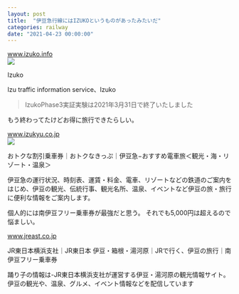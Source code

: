 ```yaml
---
layout: post
title:  "伊豆急行線にはIZUKOというものがあったみたいだ"
categories: railway
date: "2021-04-23 00:00:00"
---
```



<div class="card">
  <a href="https://www.izuko.info/"></a>
  <div class="card__header">
    <a href="https://www.izuko.info/">www.izuko.info</a>
  </div>
  <div class="card__image">
    <img src="https://www.izuko.info/images/og-image_02.jpg">
  </div>
  <div class="card__title">
    <p>Izuko</p>
  </div>
  <div class="card__description">
    <p>Izu traffic information service、Izuko</p>
  </div>
</div>


> IzukoPhase3実証実験は2021年3月31日で終了いたしました

もう終わってたけどお得に旅行できたらしい。


<div class="card">
  <a href="https://www.izukyu.co.jp/ticket/index.php"></a>
  <div class="card__header">
    <a href="https://www.izukyu.co.jp/ticket/index.php">www.izukyu.co.jp</a>
  </div>
  <div class="card__image">
    <img src="https://www.izukyu.co.jp/assets/common/images/ogp.jpg">
  </div>
  <div class="card__title">
    <p>おトクな割引乗車券｜おトクなきっぷ｜伊豆急−おすすめ電車旅＜観光・海・リゾート・温泉＞</p>
  </div>
  <div class="card__description">
    <p>伊豆急の運行状況、時刻表、運賃・料金、電車、リゾートなどの鉄道のご案内をはじめ、伊豆の観光、伝統行事、観光名所、温泉、イベントなど伊豆の旅・旅行に便利な情報をご案内します。</p>
  </div>
</div>


個人的には南伊豆フリー乗車券が最強だと思う。
それでも5,000円は超えるので悩ましい。


<div class="card">
  <a href="https://www.jreast.co.jp/yokohama/izu/train/minamiizu.html"></a>
  <div class="card__header">
    <a href="https://www.jreast.co.jp/yokohama/izu/train/minamiizu.html">www.jreast.co.jp</a>
  </div>
  <div class="card__image">
    <img src="">
  </div>
  <div class="card__title">
    <p>JR東日本横浜支社｜JR東日本 伊豆・箱根・湯河原｜JRで行く、伊豆の旅行｜南伊豆フリー乗車券</p>
  </div>
  <div class="card__description">
    <p>踊り子の情報は-JR東日本横浜支社が運営する伊豆・湯河原の観光情報サイト。伊豆の観光や、温泉、グルメ、イベント情報などを配信しています</p>
  </div>
</div>


